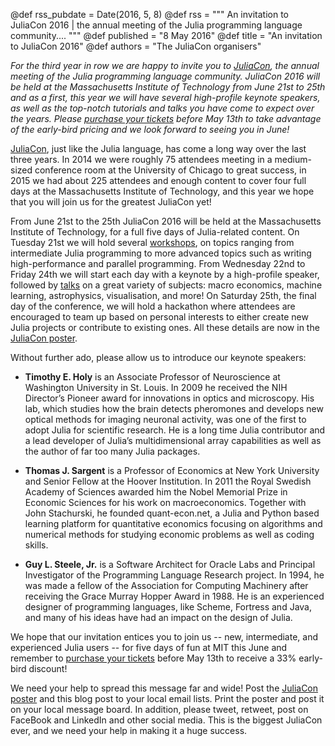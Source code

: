 @def rss_pubdate = Date(2016, 5, 8)
@def rss = """ An invitation to JuliaCon 2016 | the annual meeting of the Julia programming language community.... """
@def published = "8 May 2016"
@def title = "An invitation to JuliaCon 2016"
@def authors = "The JuliaCon organisers"  


*For the third year in row we are happy to invite you to [JuliaCon][juliacon],
the annual meeting of the Julia programming language community.
JuliaCon 2016 will be held at the Massachusetts Institute of Technology from
June 21st to 25th and as a first, this year we will have several high-profile
keynote speakers, as well as the top-notch tutorials and talks you have come to
expect over the years.
Please [purchase your tickets][tickets] before May 13th to take advantage of the
early-bird pricing and we look forward to seeing you in June!*




[JuliaCon][juliacon], just like the Julia language, has come a long way over
the last three years.
In 2014 we were roughly 75 attendees meeting in a medium-sized conference room
at the University of Chicago to great success, in 2015 we had about 225
attendees and enough content to cover four full days at the Massachusetts
Institute of Technology, and this year we hope that you will join us for the
greatest JuliaCon yet!

From June 21st to the 25th JuliaCon 2016 will be held at the Massachusetts
Institute of Technology, for a full five days of Julia-related content.
On Tuesday 21st we will hold several [workshops][workshops], on topics ranging
from intermediate Julia programming to more advanced topics such as writing
high-performance and parallel programming.
From Wednesday 22nd to Friday 24th we will start each day with a keynote by a
high-profile speaker, followed by [talks][talks] on a great variety of subjects:
macro economics, machine learning, astrophysics, visualisation, and more!
On Saturday 25th, the final day of the conference, we will hold a hackathon
where attendees are encouraged to team up based on personal interests to either
create new Julia projects or contribute to existing ones. All these details are
now in the [JuliaCon poster](http://juliacon.org/pdf/juliacon2016poster3.pdf).

Without further ado, please allow us to introduce our keynote speakers:

<!-- use two spaces to indent these, not 4 -->

* **Timothy E. Holy** is an Associate Professor of Neuroscience at Washington
  University in St. Louis.
  In 2009 he received the NIH Director’s Pioneer award for innovations in
  optics and microscopy.
  His lab, which studies how the brain detects pheromones and develops new
  optical methods for imaging neuronal activity, was one of the first to adopt
  Julia for scientific research.
  He is a long time Julia contributor and a lead developer of Julia’s
  multidimensional array capabilities as well as the author of far too many
  Julia packages.

* **Thomas J. Sargent** is a Professor of Economics at New York University and
  Senior Fellow at the Hoover Institution.
  In 2011 the Royal Swedish Academy of Sciences awarded him the Nobel Memorial
  Prize in Economic Sciences for his work on macroeconomics.
  Together with John Stachurski, he founded quant-econ.net, a Julia and Python
  based learning platform for quantitative economics focusing on algorithms
  and numerical methods for studying economic problems as well as coding
  skills.

* **Guy L. Steele, Jr.** is a Software Architect for Oracle Labs and Principal
  Investigator of the Programming Language Research project.
  In 1994, he was made a fellow of the Association for Computing Machinery
  after receiving the Grace Murray Hopper Award in 1988.
  He is an experienced designer of programming languages, like Scheme,
  Fortress and Java, and many of his ideas have had an impact on the design
  of Julia.

We hope that our invitation entices you to join us -- new, intermediate, and
experienced Julia users -- for five days of fun at MIT this June and remember to
[purchase your tickets][tickets] before May 13th to receive a 33% early-bird
discount!




We need your help to spread this message far and wide! Post the
[JuliaCon poster](http://juliacon.org/pdf/juliacon2016poster3.pdf) and
this blog post to your local email lists. Print the poster and post it
on your local message board. In addition, please tweet, retweet, post
on FaceBook and LinkedIn and other social media. This is the biggest
JuliaCon ever, and we need your help in making it a huge success.

[juliacon]: http://juliacon.org/
[talks]: http://juliacon.org/abstracts.html
[tickets]: http://www.eventbrite.com/e/juliacon-2016-tickets-20943697162?ref=ebtnebregn
[workshops]: http://juliacon.org/workshops.html
